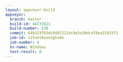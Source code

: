 ```yaml
---
layout: appveyor-build
appveyor:
  branch: master
  build-id: 44733821
  build-number: 530
  commit: 64b323f83dc0d87112dc9e3a30dc4f8ea31933f1
  job-id: v15ukt6woo3ghx0o
  job-number: 4
  os-name: Windows
  test-result: 0
---
```

